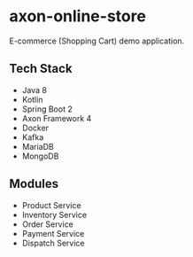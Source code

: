 # axon-online-store
E-commerce (Shopping Cart) demo application.


## Tech Stack
- Java 8
- Kotlin
- Spring Boot 2
- Axon Framework 4
- Docker
- Kafka
- MariaDB
- MongoDB



## Modules
- Product Service
- Inventory Service
- Order Service
- Payment Service
- Dispatch Service